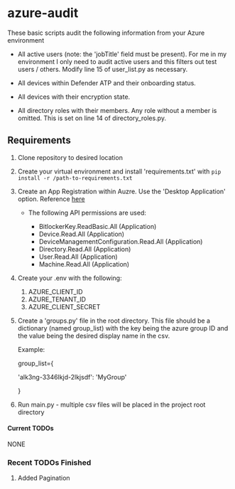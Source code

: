 # azure-audit

These basic scripts audit the following information from your Azure environment

- All active users (note: the 'jobTitle' field must be present). For me in my environment I only need to audit active users and this filters out test users / others. Modify line 15 of user_list.py as necessary.

- All devices within Defender ATP and their onboarding status.

- All devices with their encryption state.

- All directory roles with their members. Any role without a member is omitted. This is set on line 14 of directory_roles.py.

## Requirements

1. Clone repository to desired location

2. Create your virtual environment and install 'requirements.txt' with `pip install -r /path-to-requirements.txt`

3. Create an App Registration within Auzre. Use the 'Desktop Application' option. Reference [here](https://docs.microsoft.com/en-us/azure/active-directory/develop/quickstart-register-app "here")
	- The following API permissions are used:
	
		- BitlockerKey.ReadBasic.All (Application)
		- Device.Read.All (Application)
		- DeviceManagementConfiguration.Read.All (Application)
		- Directory.Read.All (Application)
		- User.Read.All (Application)
		- Machine.Read.All (Application)


4. Create your .env with the following:
	
	1. AZURE_CLIENT_ID
	2. AZURE_TENANT_ID
	3. AZURE_CLIENT_SECRET


5. Create a 'groups.py' file in the root directory. This file should be a dictionary (named group_list) with the key being the azure group ID and the value being the desired display name in the csv.


	Example:
	
	group_list={
	
	'alk3ng-3346lkjd-2lkjsdf': 'MyGroup'
	
	}
	


6. Run main.py - multiple csv files will be placed in the project root directory




#### Current TODOs
NONE

### Recent TODOs Finished
1. Added Pagination
